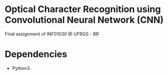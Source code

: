 # Optical Character Recognition using Convolutional Neural Network (CNN)
Final assignment of INF01030 @ UFRGS - BR

# Dependencies
* Python3
